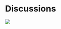 # Discussions

![](https://repository-images.githubusercontent.com/323181966/3a39a880-431a-11eb-94b2-7e5e55f7e698)
